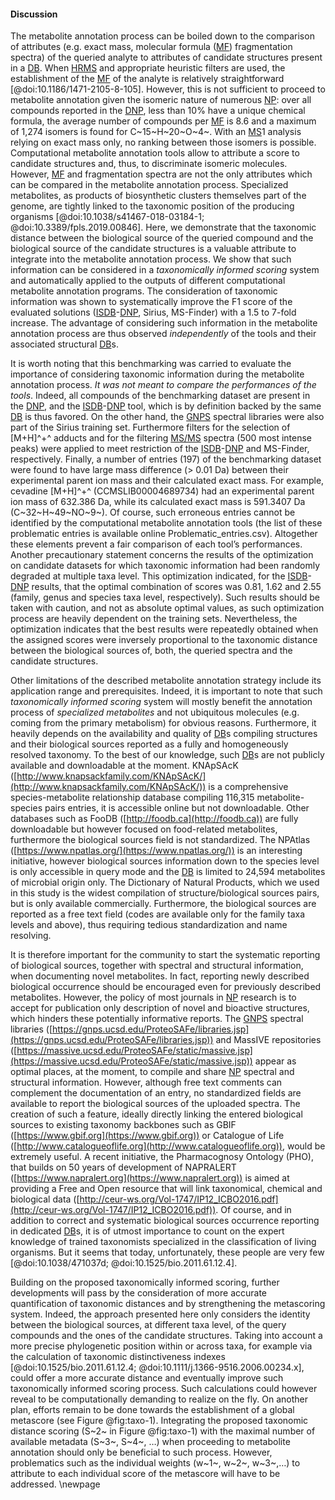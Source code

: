 #### Discussion

The metabolite annotation process can be boiled down to the comparison of attributes (e.g. exact mass, molecular formula ([MF](#mf)) fragmentation spectra) of the queried analyte to attributes of candidate structures present in a [DB](#db).
When [HRMS](#hrms) and appropriate heuristic filters are used, the establishment of the [MF](#mf) of the analyte is relatively straightforward [@doi:10.1186/1471-2105-8-105].
However, this is not sufficient to proceed to metabolite annotation given the isomeric nature of numerous [NP](#np): over all compounds reported in the [DNP](#dnp), less than 10% have a unique chemical formula, the average number of compounds per [MF](#mf) is 8.6 and a maximum of 1,274 isomers is found for C~15~H~20~O~4~.
With an [MS](#ms)1 analysis relying on exact mass only, no ranking between those isomers is possible.
Computational metabolite annotation tools allow to attribute a score to candidate structures and, thus, to discriminate isomeric molecules.
However, [MF](#mf) and fragmentation spectra are not the only attributes which can be compared in the metabolite annotation process.
Specialized metabolites, as products of biosynthetic clusters themselves part of the genome, are tightly linked to the taxonomic position of the producing organisms [@doi:10.1038/s41467-018-03184-1; @doi:10.3389/fpls.2019.00846].
Here, we demonstrate that the taxonomic distance between the biological source of the queried compound and the biological source of the candidate structures is a valuable attribute to integrate into the metabolite annotation process.
We show that such information can be considered in a *taxonomically informed scoring* system and automatically applied to the outputs of different computational metabolite annotation programs.
The consideration of taxonomic information was shown to systematically improve the F1 score of the evaluated solutions ([ISDB](#isdb)-[DNP](#dnp), Sirius, MS-Finder) with a 1.5 to 7-fold increase.
The advantage of considering such information in the metabolite annotation process are thus observed *independently* of the tools and their associated structural [DB](#db)s.

It is worth noting that this benchmarking was carried to evaluate the importance of considering taxonomic information during the metabolite annotation process.
*It was not meant to compare the performances of the tools*.
Indeed, all compounds of the benchmarking dataset are present in the [DNP](#dnp), and the [ISDB](#isdb)-[DNP](#dnp) tool, which is by definition backed by the same [DB](#db) is thus favored.
On the other hand, the [GNPS](#gnps) spectral libraries were also part of the Sirius training set.
Furthermore filters for the selection of [M+H]^+^ adducts and for the filtering [MS/MS](#msms) spectra (500 most intense peaks) were applied to meet restriction of the [ISDB](#isdb)-[DNP](#dnp) and MS-Finder, respectively.
Finally, a number of entries (197) of the benchmarking dataset were found to have large mass difference (> 0.01 Da) between their experimental parent ion mass and their calculated exact mass. For example, cevadine [M+H]^+^ (CCMSLIB00004689734) had an experimental parent ion mass of 632.386 Da, while its calculated exact mass is 591.3407 Da (C~32~H~49~NO~9~).
Of course, such erroneous entries cannot be identified by the computational metabolite annotation tools (the list of these problematic entries is available online Problematic_entries.csv).
Altogether these elements prevent a fair comparison of each tool’s performances.
Another precautionary statement concerns the results of the optimization on candidate datasets for which taxonomic information had been randomly degraded at multiple taxa level.
This optimization indicated, for the [ISDB](#isdb)-[DNP](#dnp) results, that the optimal combination of scores was 0.81, 1.62 and 2.55 (family, genus and species taxa level, respectively).
Such results should be taken with caution, and not as absolute optimal values, as such optimization process are heavily dependent on the training sets.
Nevertheless, the optimization indicates that the best results were repeatedly obtained when the assigned scores were inversely proportional to the taxonomic distance between the biological sources of, both, the queried spectra and the candidate structures.

Other limitations of the described metabolite annotation strategy include its application range and prerequisites.
Indeed, it is important to note that such *taxonomically informed scoring* system will mostly benefit the annotation process of *specialized metabolites* and not ubiquitous molecules (e.g. coming from the primary metabolism) for obvious reasons.
Furthermore, it heavily depends on the availability and quality of [DB](#db)s compiling structures and their biological sources reported as a fully and homogeneously resolved taxonomy.
To the best of our knowledge, such [DB](#db)s are not publicly available and downloadable at the moment.
KNApSAcK ([http://www.knapsackfamily.com/KNApSAcK/](http://www.knapsackfamily.com/KNApSAcK/)) is a comprehensive species-metabolite relationship database compiling 116,315 metabolite-species pairs entries, it is accessible online but not downloadable.
Other databases such as FooDB ([http://foodb.ca](http://foodb.ca)) are fully downloadable but however focused on food-related metabolites, furthermore the biological sources field is not standardized.
The NPAtlas ([https://www.npatlas.org/](https://www.npatlas.org/)) is an interesting initiative, however biological sources information down to the species level is only accessible in query mode and the [DB](#db) is limited to 24,594 metabolites of microbial origin only.
The Dictionary of Natural Products, which we used in this study is the widest compilation of structure/biological sources pairs, but is only available commercially.
Furthermore, the biological sources are reported as a free text field (codes are available only for the family taxa levels and above), thus requiring tedious standardization and name resolving.

It is therefore important for the community to start the systematic reporting of biological sources, together with spectral and structural information, when documenting novel metabolites.
In fact, reporting newly described biological occurrence should be encouraged even for previously described metabolites.
However, the policy of most journals in [NP](#np) research is to accept for publication only description of novel and bioactive structures, which hinders these potentially informative reports.
The [GNPS](#gnps) spectral libraries ([https://gnps.ucsd.edu/ProteoSAFe/libraries.jsp](https://gnps.ucsd.edu/ProteoSAFe/libraries.jsp)) and MassIVE repositories ([https://massive.ucsd.edu/ProteoSAFe/static/massive.jsp](https://massive.ucsd.edu/ProteoSAFe/static/massive.jsp)) appear as optimal places, at the moment, to compile and share [NP](#np) spectral and structural information.
However, although free text comments can complement the documentation of an entry, no standardized fields are available to report the biological sources of the uploaded spectra.
The creation of such a feature, ideally directly linking the entered biological sources to existing taxonomy backbones such as GBIF ([https://www.gbif.org](https://www.gbif.org)) or Catalogue of Life ([http://www.catalogueoflife.org](http://www.catalogueoflife.org)), would be extremely useful.
A recent initiative, the Pharmacognosy Ontology (PHO), that builds on 50 years of development of NAPRALERT ([https://www.napralert.org](https://www.napralert.org)) is aimed at providing a Free and Open resource that will link taxonomical, chemical and biological data ([http://ceur-ws.org/Vol-1747/IP12_ICBO2016.pdf](http://ceur-ws.org/Vol-1747/IP12_ICBO2016.pdf)).
Of course, and in addition to correct and systematic biological sources occurrence reporting in dedicated [DB](#db)s, it is of utmost importance to count on the expert knowledge of trained taxonomists specialized in the classification of living organisms.
But it seems that today, unfortunately, these people are very few [@doi:10.1038/471037d; @doi:10.1525/bio.2011.61.12.4].

Building on the proposed taxonomically informed scoring, further developments will pass by the consideration of more accurate quantification of taxonomic distances and by strengthening the metascoring system.
Indeed, the approach presented here only considers the identity between the biological sources, at different taxa level, of the query compounds and the ones of the candidate structures.
Taking into account a more precise phylogenetic position within or across taxa, for example via the calculation of taxonomic distinctiveness indexes [@doi:10.1525/bio.2011.61.12.4; @doi:10.1111/j.1366-9516.2006.00234.x], could offer a more accurate distance and eventually improve such taxonomically informed scoring process.
Such calculations could however reveal to be computationally demanding to realize on the fly.
On another plan, efforts remain to be done towards the establishment of a global metascore (see Figure @fig:taxo-1).
Integrating the proposed taxonomic distance scoring (S~2~ in Figure @fig:taxo-1) with the maximal number of available metadata (S~3~, S~4~, …) when proceeding to metabolite annotation should only be beneficial to such process.
However, problematics such as the individual weights (w~1~, w~2~, w~3~,…) to attribute to each individual score of the metascore will have to be addressed.
\newpage